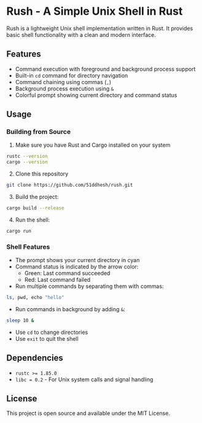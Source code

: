 # Rush - A Simple Unix Shell in Rust

Rush is a lightweight Unix shell implementation written in Rust. It provides basic shell functionality with a clean and modern interface.

## Features

- Command execution with foreground and background process support
- Built-in `cd` command for directory navigation
- Command chaining using commas (`,`)
- Background process execution using `&`
- Colorful prompt showing current directory and command status

## Usage

### Building from Source

1. Make sure you have Rust and Cargo installed on your system
```bash
rustc --version
cargo --version
```
2. Clone this repository
```bash
git clone https://github.com/51ddhesh/rush.git
```
3. Build the project:
```bash
cargo build --release
```
4. Run the shell:
```bash
cargo run
```

### Shell Features

- The prompt shows your current directory in cyan
- Command status is indicated by the arrow color:
  - Green: Last command succeeded
  - Red: Last command failed
- Run multiple commands by separating them with commas:
```bash
ls, pwd, echo "hello"
```
- Run commands in background by adding `&`:
```bash
sleep 10 &
```
- Use `cd` to change directories
- Use `exit` to quit the shell

## Dependencies

- <code>rustc >= 1.85.0</code>
- <code>libc = 0.2</code> - For Unix system calls and signal handling

## License

This project is open source and available under the MIT License. 